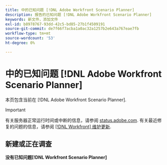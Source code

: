 ```yaml
---
title: 中的已知问题 [!DNL Adobe Workfront Scenario Planner]
description: 报告的已知问题 [!DNL Adobe Workfront Scenario Planner]
keywords: 新文件，添加文件
exl-id: b8978767-93dd-42c5-bd85-27b1f4509191
source-git-commit: de7f66f7acba1a0ac32a1257b2e643a767eae7fb
workflow-type: tm+mt
source-wordcount: '53'
ht-degree: 0%

---
```


# 中的已知问题 [!DNL Adobe Workfront Scenario Planner]

本页包含当前在 [!DNL Adobe Workfront Scenario Planner].

>[!IMPORTANT]
>
>有关服务器正常运行时间或中断的信息，请参阅 [status.adobe.com](https://status.adobe.com). 有关最近修复的问题的信息，请参阅 [[!DNL Workfront] 维护更新](../maintenance/current-updates.md).

## 新建或正在调查

**没有已知问题[!DNL Workfront Scenario Planner]**

<!--


-->
